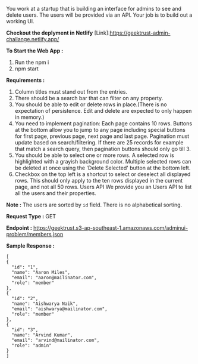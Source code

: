 You work at a startup that is building an interface for admins to see and delete users. The users will be provided via an API. Your job is to build out a working UI.

**Checkout the deplyment in Netlify**
[Link]:https://geektrust-admin-challange.netlify.app/

**To Start the Web App :**

1) Run the npm i
2) npm start


**Requirements :**

1. Column titles must stand out from the entries.
2. There should be a search bar that can filter on any property.
3. You should be able to edit or delete rows in place.(There is no expectation of persistence. Edit and delete are expected to only happen in memory.)
4. You need to implement pagination: Each page contains 10 rows. Buttons at the bottom allow you to jump to any page including special buttons for first page, previous page, next page and last page. Pagination must update based on search/filtering. If there are 25 records for example that match a search query, then pagination buttons should only go till 3.
5. You should be able to select one or more rows. A selected row is highlighted with a grayish background color. Multiple selected rows can be deleted at once using the 'Delete Selected' button at the bottom left.
6. Checkbox on the top left is a shortcut to select or deselect all displayed rows. This should only apply to the ten rows displayed in the current page, and not all 50 rows.
Users API
We provide you an Users API to list all the users and their properties.


**Note :**
The users are sorted by `id` field. There is no alphabetical sorting.

**Request Type :**
GET

**Endpoint :**
https://geektrust.s3-ap-southeast-1.amazonaws.com/adminui-problem/members.json

**Sample Response :**


    [
    {
      "id": "1",
      "name": "Aaron Miles",
      "email": "aaron@mailinator.com",
      "role": "member"
    },
    {
      "id": "2",
      "name": "Aishwarya Naik",
      "email": "aishwarya@mailinator.com",
      "role": "member"
    },
    {
      "id": "3",
      "name": "Arvind Kumar",
      "email": "arvind@mailinator.com",
      "role": "admin"
    }
    ]
